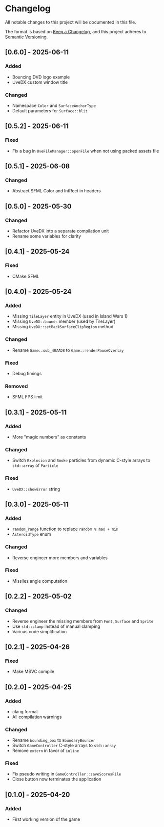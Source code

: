 # Changelog

All notable changes to this project will be documented in this file.

The format is based on [Keep a Changelog](https://keepachangelog.com/en/1.1.0/),
and this project adheres to [Semantic Versioning](https://semver.org/spec/v2.0.0.html).

## [0.6.0] - 2025-06-11

### Added

-   Bouncing DVD logo example
-   UveDX custom window title

### Changed

-   Namespace `Color` and `SurfaceAnchorType`
-   Default parameters for `Surface::blit`

## [0.5.2] - 2025-06-11

### Fixed

-   Fix a bug in `UveFileManager::openFile` when not using packed assets file

## [0.5.1] - 2025-06-08

### Changed

-   Abstract SFML Color and IntRect in headers

## [0.5.0] - 2025-05-30

### Changed

-   Refactor UveDX into a separate compilation unit
-   Rename some variables for clarity

## [0.4.1] - 2025-05-24

### Fixed

-   CMake SFML

## [0.4.0] - 2025-05-24

### Added

-   Missing `TileLayer` entity in UveDX (used in Island Wars 1)
-   Missing `UveDX::bounds` member (used by TileLayer)
-   Missing `UveDX::setBackSurfaceClipRegion` method

### Changed

-   Rename `Game::sub_40AAD8` to `Game::renderPauseOverlay`

### Fixed

-   Debug timings

### Removed

-   SFML FPS limit

## [0.3.1] - 2025-05-11

### Added

-   More "magic numbers" as constants

### Changed

-   Switch `Explosion` and `Smoke` particles from dynamic C-style arrays to `std::array` of `Particle`

### Fixed

-   `UveDX::showError` string

## [0.3.0] - 2025-05-11

### Added

-   `random_range` function to replace `random % max + min`
-   `AsteroidType` enum

### Changed

-   Reverse engineer more members and variables

### Fixed

-   Missiles angle computation

## [0.2.2] - 2025-05-02

### Changed

-   Reverse engineer the missing members from `Font`, `Surface` and `Sprite`
-   Use `std::clamp` instead of manual clamping
-   Various code simplification

## [0.2.1] - 2025-04-26

### Fixed

-   Make MSVC compile

## [0.2.0] - 2025-04-25

### Added

-   clang format
-   All compilation warnings

### Changed

-   Rename `bounding_box` to `BoundaryBouncer`
-   Switch `GameController` C-style arrays to `std::array`
-   Remove `extern` in favor of `inline`

### Fixed

-   Fix pseudo writing in `GameController::saveScoresFile`
-   Close button now terminates the application

## [0.1.0] - 2025-04-20

### Added

-   First working version of the game
